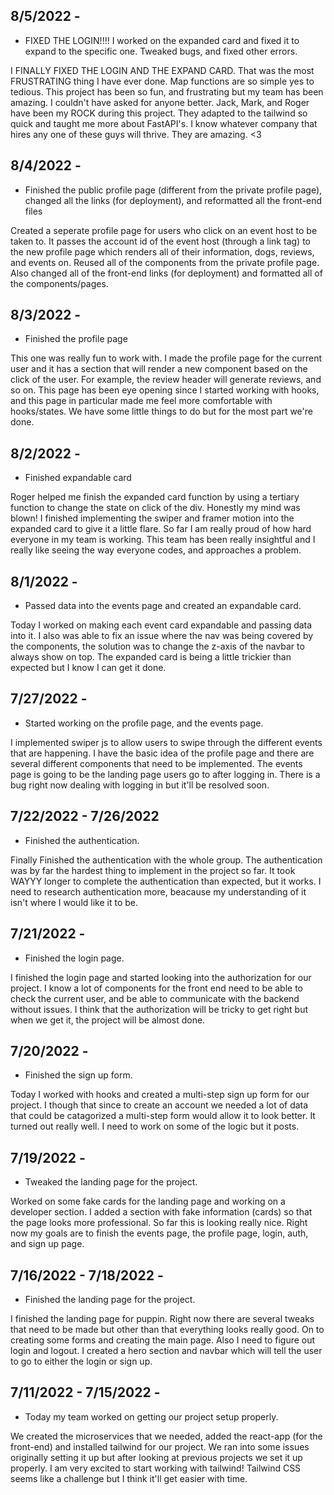 ## 8/5/2022 -

* FIXED THE LOGIN!!!! I worked on the expanded card and fixed it to expand to the specific one. Tweaked bugs, and fixed other errors. 

I FINALLY FIXED THE LOGIN AND THE EXPAND CARD. That was the most FRUSTRATING thing I have ever done. Map functions are so simple yes to tedious. This project has been so fun, and frustrating but my team has been amazing. I couldn't have asked for anyone better. Jack, Mark, and Roger have been my ROCK during this project. They adapted to the tailwind so quick and taught me more about FastAPI's. I know whatever company that hires any one of these guys will thrive. They are amazing. <3



## 8/4/2022 -

* Finished the public profile page (different from the private profile page), changed all the links (for deployment), and reformatted all the front-end files

Created a seperate profile page for users who click on an event host to be taken to. It passes the account id of the event host (through a link tag) to the new profile page which renders all of their information, dogs, reviews, and events on. Reused all of the components from the private profile page. Also changed all of the front-end links (for deployment) and formatted all of the components/pages. 

## 8/3/2022 -

* Finished the profile page

This one was really fun to work with.  I made the profile page for the current user and it has a section that will render a new component based on the click of the user. For example, the review header will generate reviews, and so on. This page has been eye opening since I started working with hooks, and this page in particular made me feel more comfortable with hooks/states. We have some little things to do but for the most part we're done. 

## 8/2/2022 -

* Finished expandable card 

Roger helped me finish the expanded card function by using a tertiary function to change the state on click of the div. Honestly my mind was blown! I finished implementing the swiper and framer motion into the expanded card to give it a little flare. So far I am really proud of how hard everyone in my team is working. This team has been really insightful and I really like seeing the way everyone codes, and approaches a problem. 

## 8/1/2022 -

* Passed data into the events page and created an expandable card.

Today I worked on making each event card expandable and passing data into it. I also was able to fix an issue where the nav was being covered by the components, the solution was to change the z-axis of the navbar to always show on top. The expanded card is being a little trickier than expected but I know I can get it done. 


## 7/27/2022 -

* Started working on the profile page, and the events page.

I implemented swiper js to allow users to swipe through the different events that are happening. I have the basic idea of the profile page and there are several different components that need to be implemented. The events page is going to be the landing page users go to after logging in. There is a bug right now dealing with logging in but it'll be resolved soon.  

## 7/22/2022 - 7/26/2022

* Finished the authentication.

Finally Finished the authentication with the whole group. The authentication was by far the hardest thing to implement in the project so far. It took WAYYY longer to complete the authentication than expected, but it works. I need to research authentication more, beacause my understanding of it isn't where I would like it to be. 

## 7/21/2022 -

* Finished the login page.

I finished the login page and started looking into the authorization for our project. I know a lot of components for the front end need to be able to check the current user, and be able to communicate with the backend without issues. I think that the authorization will be tricky to get right but when we get it, the project will be almost done. 

## 7/20/2022 -

* Finished the sign up form.  

Today I worked with hooks and created a multi-step sign up form for our project. I though that since to create an account we needed a lot of data that could be catagorized a multi-step form would allow it to look better. It turned out really well. I need to work on some of the logic but it posts. 

## 7/19/2022 -

* Tweaked the landing page for the project. 

Worked on some fake cards for the landing page and working on a developer section. I added a section with fake information (cards) so that the page looks more professional.  So far this is looking really nice. Right now my goals are to finish the events page, the profile page, login, auth, and sign up page. 

## 7/16/2022 - 7/18/2022 -

* Finished the landing page for the project. 

I finished the landing page for puppin. Right now there are several tweaks that need to be made but other than that everything looks really good. On to creating some forms and creating the main page. Also I need to figure out login and logout. I created a hero section and navbar which will tell the user to go to either the login or sign up. 

## 7/11/2022 - 7/15/2022 -

* Today my team worked on getting our project setup properly.

We created the microservices that we needed, added the react-app (for the front-end) and installed tailwind for our project. We ran into some issues originally setting it up but after looking at previous projects we set it up properly. I am very excited to start working with tailwind! Tailwind CSS seems like a challenge but I think it'll get easier with time.





















